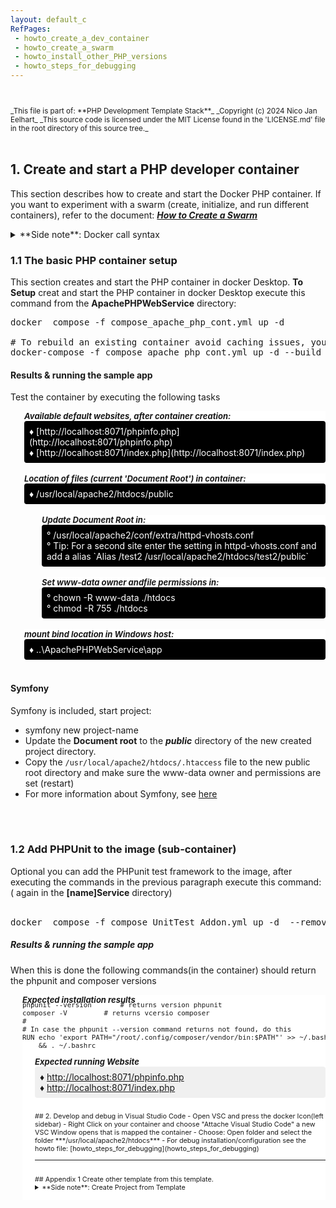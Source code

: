 ```yaml
---
layout: default_c
RefPages:
 - howto_create_a_dev_container
 - howto_create_a_swarm
 - howto_install_other_PHP_versions
 - howto_steps_for_debugging
--- 
```



<small>
<br><br>
_This file is part of: **PHP Development Template Stack**_
_Copyright (c) 2024 Nico Jan Eelhart_
_This source code is licensed under the MIT License found in the  'LICENSE.md' file in the root directory of this source tree._
</small>
<br><br>

## 1. Create and start a PHP developer container
This section describes how to create and start the Docker PHP container. If you want to experiment with a swarm (create, initialize, and run different containers), refer to the document: [***How to Create a Swarm***](howto_create_a_swarm)



<details>  
  <summary class="clickable-summary">
  <span  class="summary-icon"></span> 
  **Side note**: Docker call syntax
  </summary> 	<!-- On same line is failure, Don't indent the following Markdown lines!  -->  
>### Docker call syntax 
<small> (***Skip this if you known docker basics***) </small><br>
**Take note: Docker calling context**
Because we use Docker files (Dockerfile and compose) with descriptive names, for example, **Dockerfile_Nodejs_React_Cont** instead of plain **Dockerfile**, this has an impact on the way Docker commands are run and called. For example, with a plain **Dockerfile**, we would use this command to call the Docker file in the **Docker Compose** file:
<br>
```
context: .
dockerfile: Dockefile
```
In our case, we cannot use the default name but have to specify the name we gave, thus:<br>
```     
build: 	    
context: .
dockerfile: Dockerfile_Nodejs_React_Cont	    
```
 The same applies for using the build command. With the default Dockerfile, you can use this:
```
 docker build 
 # This will assume a file: Dockerfile is available
```
With the named file, we have to use
```
 docker build -f MyDockerFileNameHere
```
The same applies for running the Compose file (use **-f** option)
</details>





### 1.1 The basic PHP container setup
This section creates and start the PHP container in docker Desktop.
**To Setup** creat and start the PHP container in docker Desktop execute this command from the **ApachePHPWebService**  directory:  

<pre class="nje-cmd-multi-line">
docker  compose -f compose_apache_php_cont.yml up -d

# To rebuild an existing container avoid caching issues, you can use:
docker-compose -f compose_apache_php_cont.yml up -d --build --force-recreate
</pre>

#### Results & running the sample app
Test the container by executing the following tasks

<small style="display: block; margin-left: 22px; font-size: 13px; color-scheme: light dark; background-color: Canvas; ">
  <b><i>Available default websites, after container creation:</i></b><br> </small>
<small style="display: block; margin-bottom: 0px;margin-left: 22px; font-size: 14px; background-color: CanvasText; color: Canvas; padding: 8px; border-radius: 4px;">
  &#9830; [http://localhost:8071/phpinfo.php](http://localhost:8071/phpinfo.php) <br>
  &#9830; [http://localhost:8071/index.php](http://localhost:8071/index.php)
</small> 
<br>

<small style="display: block; margin-left: 22px; font-size: 13px; color-scheme: light dark; background-color: Canvas; ">
  <b><i>Location of files (current 'Document Root') in container:</i></b><br> 
</small>
<small style="display: block; margin-bottom: 0px;margin-left: 22px; font-size: 14px; background-color: CanvasText; color: Canvas; padding: 8px; border-radius: 4px;">
  &#9830; /usr/local/apache2/htdocs/public <br>
</small> 
<br>

<small style="display: block; margin-left: 50px; font-size: 13px; color-scheme: light dark; background-color: Canvas; ">
  <b><i>Update Document Root in:</i></b><br> 
</small>
<small style="display: block; margin-bottom: 0px;margin-left: 50px; font-size: 14px;background-color: CanvasText; color: Canvas;; padding: 8px; border-radius: 4px;">
  &#176; /usr/local/apache2/conf/extra/httpd-vhosts.conf <br>
  &#176; Tip: For a second site enter the setting in httpd-vhosts.conf and add a alias `Alias /test2 /usr/local/apache2/htdocs/test2/public` <br>
</small> 
<br>

<small style="display: block; margin-left: 50px; font-size: 13px; color-scheme: light dark; background-color: Canvas; ">
  <b><i>Set www-data owner andfile permissions in:</i></b><br> 
</small>
<small style="display: block; margin-bottom: 0px;margin-left: 50px; font-size: 14px;background-color: CanvasText; color: Canvas;; padding: 8px; border-radius: 4px;">
  &#176; chown -R www-data ./htdocs <br>
  &#176; chmod -R 755 ./htdocs <br>
</small> 
<br>




<small style="display: block; margin-left: 22px; font-size: 13px; color-scheme: light dark; background-color: Canvas; ">
  <b><i>mount bind location in Windows host:</i></b><br> 
</small>
<small style="display: block; margin-bottom: 0px;margin-left: 22px; font-size: 14px; background-color: CanvasText; color: Canvas; padding: 8px; border-radius: 4px;">
  &#9830; ..\ApachePHPWebService\app <br>
</small> 
<br>

#### Symfony 
Symfony is included, start project:
- symfony new project-name
- Update the **Document root** to the ***public*** directory of the new created project directory.
- Copy the `/usr/local/apache2/htdocs/.htaccess` file to the new public root directory and make sure the www-data owner and permissions are set (restart)
- For more information about Symfony, see [here](https://symfony.com/) 

<br><br>


### 1.2 Add PHPUnit to the image (sub-container)
Optional you can add the PHPunit test framework to the image, after executing the commands in the previous paragraph execute  this command: ( again in the **[name]Service**  directory)  
<br>
<pre class="nje-cmd-one-line">
docker  compose -f compose_UnitTest_Addon.yml up -d  --remove-orphans --build --force-recreate
</pre>

##### Results & running the sample app
When this is done the following commands(in the container) should return the phpunit and composer versions 

<small style="display: block; margin-left: 19px;margin-bottom: -20px; font-size: 13px; background-color: #ffffff; "><b><i>Expected installation results</i></b><br> <small>
<pre class="nje-cmd-multi-line">
phpunit --version		# returns version phpunit
composer -V			# returns vcersio composer
#
# In case the phpunit --version command returns not found, do this
RUN echo 'export PATH="/root/.config/composer/vendor/bin:$PATH"' >> ~/.bashrc \
    && . ~/.bashrc
</pre>

<small style="display: block; margin-left: 20px; font-size: 13px; background-color: #ffffff; "><b><i>Expected running Website</i></b><br> <small>
<small style="display: block; margin-bottom: 0px;margin-left: 0px; font-size: 14px; background-color: #f0f0f0; padding: 8px; border-radius: 4px;">
&#9830; [http://localhost:8071/phpinfo.php](http://localhost:8071/phpinfo.php) <br>
&#9830; [http://localhost:8071/index.php](http://localhost:8071/index.php)    
</small> 



<br>
## 2. Develop and debug in Visual Studio Code
- Open VSC and press the docker Icon(left sidebar)
- Right Click on your container and choose "Attache Visual Studio Code" a new VSC Window opens that is mapped the container
- Choose: Open folder and select the folder ***/usr/local/apache2/htdocs***
- For debug installation/configuration see the howto file: [howto_steps_for_debugging](howto_steps_for_debugging)

<hr>
<br>
## Appendix 1 Create other template from this template.

<details>  
  <summary class="clickable-summary">
  <span  class="summary-icon"></span> 
  **Side note**: Create Project from Template
  </summary> 	<!-- On same line is failure, Don't indent the following Markdown lines!  -->
When You want to customize this template for your own template you can use the following rough procedure
>### Create Project from Template
>>  <small> ***Skipp this if you known how to deal with copy\customize docker files*** </small> <br>
>
> To adapt the template directory for your project, follow these steps. This guide assumes you’re using the React stack; if you’re working with a different stack (e.g., PHP, Rust), simply replace “React” with the stack name your are using.s
> 1. Copy the whole directory to your project name:
`copy "React Development Template Stack" MyReactStack` <br> <br>
> 1. within your **MyReactStack** open the ***[name]Service*** directory <br><br>
*Warning*{: style="color: red;font-size:13px; "} <small>When using multiple containers, it's a good idea to rename the directory (for example, by adding a number) before proceeding. Otherwise, the containers will be grouped together, which is generally helpful, but this can lead to caching issues in certain container stacks, such as React. These issues may manifest as the same directories appearing in the container from a previous instance after running the **compose_nodejs_react_cont.yml** command. Caching problems can be quite troublesome in some Docker stack configurations</small> <br><br>
> 3. Customize the Dockerfiles: Since most Docker Compose setups involve a parent-child relationship (i.e., chaining), a change in one Dockerfile may require updates to all related files. Follow these steps:<br><br>
3.1  In the first compose_\* file change the **services name** to an appropriate name: <br>
```services:
webserver-nodejs-react:  # Change this ```<br> &nbsp;&nbsp;&nbsp;&nbsp;&nbsp;&nbsp;&nbsp;&nbsp;&nbsp; <!-- sorry for this --> 	
<small> <sup>*</sup>Always use lowercase!</small> <br><br>
3.2 The above **service name** may appear more than once in the same file, update these service names as well! <br><br>
3.3 Changes the **service name**  from step 3.1 in the other **compose_\* files**  <br><br>
3.4 Check the compose_\* files when it contain a **image name** than update this to your own image name:<br>
`` build:`` <br>
``     context: .  ``<br>
``     dockerfile: Dockerfile_Nodejs_React_Cont`` <br>
``       image: eelhart/react-base:latest      `` <br>
``		# Update above. i.e: [yourname/react-prjx]`` <br><br>
3.5 This **image name** may appear in other compose_\* files and other Dockerfile_\* files, updates these image names as well.
>
> 4 Lastly, update the ports to ensure that each host port is unique across all running containers. In your Docker Compose file, you might see this configuration: <br>
``ports:`` <br>
``target: 3001        # Container port.`` <br> 
`` published: 3002    # Host port, Make SURE it is unique    `` <br>
<br><small> Alternatively, the syntax might look like this (achieving the same result): </small><br>
`` ports:`` <br>
`` - "3002:3001"      # host:container`` <br><br>
> **Make sure that Host port: 3002 is not used by any other docker container or other services on your host!**
<br> <br>
</details>
<br>

